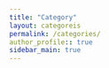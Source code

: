 ```yaml
---
title: "Category"
layout: categoreis
permalink: /categories/
author_profile:: true
sidebar_main: true
---
```

